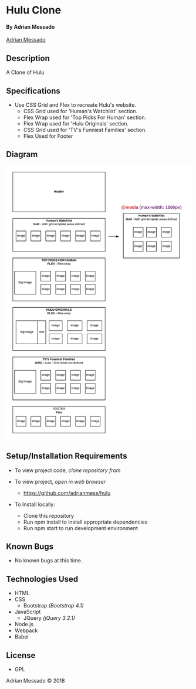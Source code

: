 # Hulu Clone

#### By Adrian Messado
[Adrian Messado](https://github.com/adrianmess)
## Description

A Clone of Hulu


## Specifications

* Use CSS Grid and Flex to recreate Hulu's website.
  * CSS Grid used for 'Human's Watchlist' section.
  * Flex Wrap used for 'Top Picks For Human' section.
  * Flex Wrap used for 'Hulu Originals' section.
  * CSS Grid used for 'TV's Funniest Families' section.
  * Flex Used for Footer


## Diagram



![](/src/img/hulu-remake-diagram.png "Hulu Site Diagram")

## Setup/Installation Requirements

* To view project code, _clone repository from_
* To view project, _open in web browser_
  *  https://github.com/adrianmess/hulu


* To Install locally:
  * Clone this repository
  * Run npm install to install appropriate dependencies
  * Run npm start to run development environment

## Known Bugs
  * No known bugs at this time.


## Technologies Used

* HTML
* CSS
  * Bootstrap _(Bootstrap 4.1)_
* JavaScript
  * JQuery _(jQuery 3.2.1)_
* Node.js
* Webpack
* Babel

## License

* GPL

Adrian Messado © 2018
